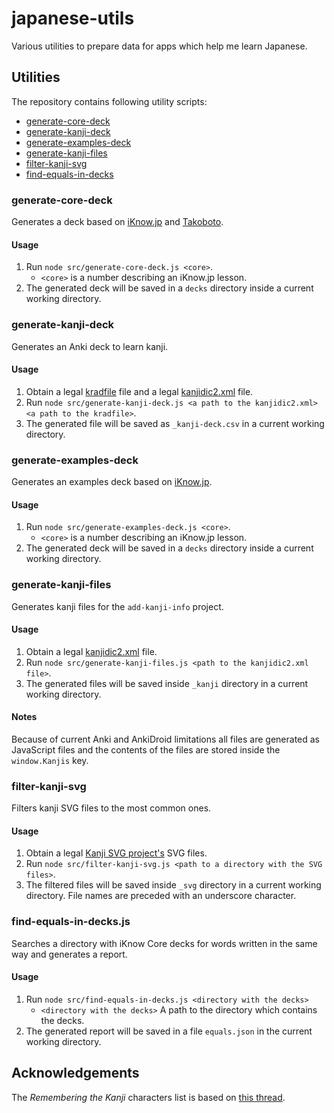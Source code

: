 # japanese-utils
Various utilities to prepare data for apps which help me learn Japanese.

## Utilities
The repository contains following utility scripts:
- [generate-core-deck](#generate-core-deck)
- [generate-kanji-deck](#generate-kanji-deck)
- [generate-examples-deck](#generate-examples-deck)
- [generate-kanji-files](#generate-kanji-files)
- [filter-kanji-svg](#filter-kanji-svg)
- [find-equals-in-decks](#find-equals-in-decks)

### generate-core-deck
Generates a deck based on [iKnow.jp](https://iknow.jp/content/japanese) and
[Takoboto](https://takoboto.jp/).

#### Usage
1. Run `node src/generate-core-deck.js <core>`.
    - `<core>` is a number describing an iKnow.jp lesson.
2. The generated deck will be saved in a `decks` directory inside a current
    working directory.

### generate-kanji-deck
Generates an Anki deck to learn kanji.

#### Usage
1. Obtain a legal [kradfile](http://www.edrdg.org/krad/kradinf.html)
    file and a legal [kanjidic2.xml](http://www.edrdg.org/wiki/index.php/KANJIDIC_Project)
    file.
2. Run `node src/generate-kanji-deck.js <a path to the kanjidic2.xml> <a path to the kradfile>`.
3. The generated file will be saved as  `_kanji-deck.csv` in a current working
    directory.

### generate-examples-deck
Generates an examples deck based on [iKnow.jp](https://iknow.jp/content/japanese).

#### Usage
1. Run `node src/generate-examples-deck.js <core>`.
    - `<core>` is a number describing an iKnow.jp lesson.
2. The generated deck will be saved in a `decks` directory inside a current
    working directory.

### generate-kanji-files
Generates kanji files for the `add-kanji-info` project.

#### Usage
1. Obtain a legal [kanjidic2.xml](http://www.edrdg.org/wiki/index.php/KANJIDIC_Project) file.
2. Run `node src/generate-kanji-files.js <path to the kanjidic2.xml file>`.
3. The generated files will be saved inside `_kanji` directory in a current
    working directory.

#### Notes
Because of current Anki and AnkiDroid limitations all files are generated as
JavaScript files and the contents of the files are stored inside the
`window.Kanjis` key.

### filter-kanji-svg
Filters kanji SVG files to the most common ones.

#### Usage
1. Obtain a legal [Kanji SVG project's](http://kanjivg.tagaini.net/) SVG files.
2. Run `node src/filter-kanji-svg.js <path to a directory with the SVG files>`.
3. The filtered files will be saved inside `_svg` directory in a current
    working directory. File names are preceded with an underscore character.

### find-equals-in-decks.js
Searches a directory with iKnow Core decks for words written in the same way and
generates a report.

#### Usage
1. Run `node src/find-equals-in-decks.js <directory with the decks>`
    - `<directory with the decks>` A path to the directory which contains the
        decks.
2. The generated report will be saved in a file `equals.json` in the current
    working directory.

## Acknowledgements
The *Remembering the Kanji* characters list is based on [this thread](https://www.reddit.com/r/LearnJapanese/comments/1a126a/all_2200_kanji_from_heisigs_remembering_the_kanji/).
